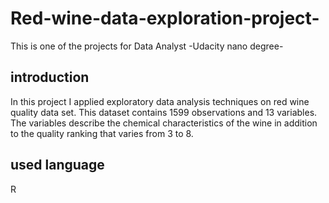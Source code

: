 # Red-wine-data-exploration-project-
This is one of the projects for Data Analyst -Udacity nano degree- 

## introduction 
In this project I applied exploratory data analysis techniques on red wine quality data set. This dataset contains 1599 observations and 13 variables. The variables describe the chemical characteristics  of the wine in addition to the quality ranking that varies from 3 to 8.  
## used language 
R 
